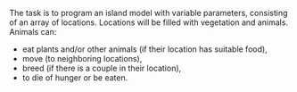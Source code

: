 The task is to program an island model with variable parameters, consisting of an array of locations. Locations will be filled with vegetation and animals. 
Animals can:
- eat plants and/or other animals (if their location has suitable food),
- move (to neighboring locations),
- breed (if there is a couple in their location),
- to die of hunger or be eaten.
